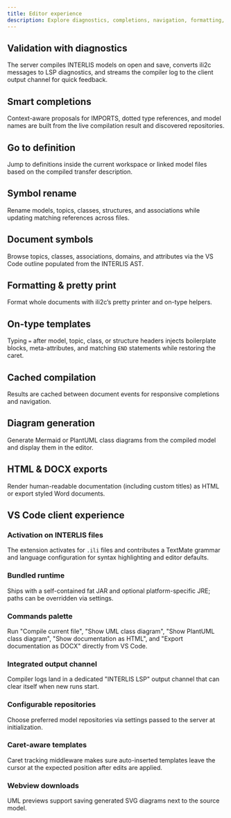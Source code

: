 ```yaml
---
title: Editor experience
description: Explore diagnostics, completions, navigation, formatting, and export capabilities for INTERLIS modeling.
---
```


## Validation with diagnostics
The server compiles INTERLIS models on open and save, converts ili2c messages to LSP diagnostics, and streams the compiler log to the client output channel for quick feedback.

## Smart completions
Context-aware proposals for IMPORTS, dotted type references, and model names are built from the live compilation result and discovered repositories.

## Go to definition
Jump to definitions inside the current workspace or linked model files based on the compiled transfer description.

## Symbol rename
Rename models, topics, classes, structures, and associations while updating matching references across files.

## Document symbols
Browse topics, classes, associations, domains, and attributes via the VS Code outline populated from the INTERLIS AST.

## Formatting & pretty print
Format whole documents with ili2c’s pretty printer and on-type helpers.

## On-type templates
Typing `=` after model, topic, class, or structure headers injects boilerplate blocks, meta-attributes, and matching `END` statements while restoring the caret.

## Cached compilation
Results are cached between document events for responsive completions and navigation.

## Diagram generation
Generate Mermaid or PlantUML class diagrams from the compiled model and display them in the editor.

## HTML & DOCX exports
Render human-readable documentation (including custom titles) as HTML or export styled Word documents.

## VS Code client experience

### Activation on INTERLIS files
The extension activates for `.ili` files and contributes a TextMate grammar and language configuration for syntax highlighting and editor defaults.

### Bundled runtime
Ships with a self-contained fat JAR and optional platform-specific JRE; paths can be overridden via settings.

### Commands palette
Run "Compile current file", "Show UML class diagram", "Show PlantUML class diagram", "Show documentation as HTML", and "Export documentation as DOCX" directly from VS Code.

### Integrated output channel
Compiler logs land in a dedicated "INTERLIS LSP" output channel that can clear itself when new runs start.

### Configurable repositories
Choose preferred model repositories via settings passed to the server at initialization.

### Caret-aware templates
Caret tracking middleware makes sure auto-inserted templates leave the cursor at the expected position after edits are applied.

### Webview downloads
UML previews support saving generated SVG diagrams next to the source model.
